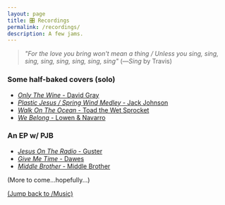 ```yaml
---
layout: page
title: 🎛 Recordings
permalink: /recordings/
description: A few jams.
---
```

> *"For the love you bring won't mean a thing / Unless you sing, sing, sing, sing, sing, sing, sing, sing"* (—*Sing* by Travis)

### Some half-baked covers (solo)
- [*Only The Wine* - David Gray](/only-wine/)
- [*Plastic Jesus / Spring Wind Medley* - Jack Johnson](/plastic-jesus/)
- [*Walk On The Ocean* - Toad the Wet Sprocket](/walk-ocean/)
- [*We Belong* - Lowen & Navarro](/we-belong/)

### An EP w/ PJB
- [*Jesus On The Radio* - Guster](/jesus-radio/)
- [*Give Me Time* - Dawes](/give-me-time/)
- [*Middle Brother* - Middle Brother](/middle-brother/)

(More to come...hopefully...)

[(Jump back to /Music)](/music)